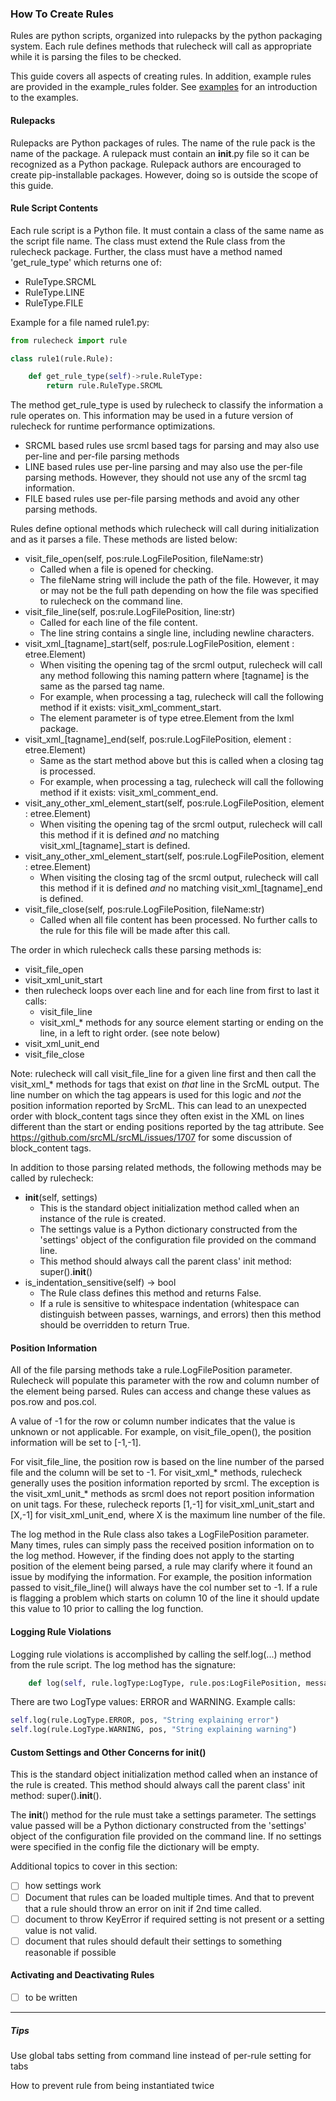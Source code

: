 ### How To Create Rules

Rules are python scripts, organized into rulepacks by the python packaging system. Each rule defines methods that 
rulecheck will call as appropriate while it is parsing the files to be checked.

This guide covers all aspects of creating rules. In addition, example rules are provided in the example_rules
folder. See [examples](example_rules/examples.md) for an introduction to the examples.

#### Rulepacks

Rulepacks are Python packages of rules. The name of the rule pack is the name of the package. A rulepack must contain an __init__.py file so it can be recognized as a Python package. Rulepack authors are encouraged to create pip-installable packages. However, doing so is outside the scope of this guide.

#### Rule Script Contents

Each rule script is a Python file. It must contain a class of the same name as the script file name.
The class must extend the Rule class from the rulecheck package.
Further, the class must have a method named 'get_rule_type' which returns one of:

* RuleType.SRCML
* RuleType.LINE
* RuleType.FILE

Example for a file named rule1.py:

```Python
from rulecheck import rule

class rule1(rule.Rule):

    def get_rule_type(self)->rule.RuleType:
        return rule.RuleType.SRCML
```

The method get_rule_type is used by rulecheck to classify the information a rule operates on.
This information may be used in a future version of rulecheck for runtime performance optimizations.

- SRCML based rules use srcml based tags for parsing and may also use per-line and per-file parsing methods
- LINE based rules use per-line parsing and may also use the per-file parsing methods. However, they should not use any of the srcml tag information.
- FILE based rules use per-file parsing methods and avoid any other parsing methods.

Rules define optional methods which rulecheck will call during initialization and as it parses a file. These methods are listed below:

* visit_file_open(self, pos:rule.LogFilePosition, fileName:str)
   * Called when a file is opened for checking.
   * The fileName string will include the path of the file. However, it may or may not be the full path depending on how the file was specified to rulecheck on the command line.
* visit_file_line(self, pos:rule.LogFilePosition, line:str)
   * Called for each line of the file content. 
   * The line string contains a single line, including newline characters.
* visit_xml_[tagname]_start(self, pos:rule.LogFilePosition, element : etree.Element)
   * When visiting the opening tag of the srcml output, rulecheck will call any method following this naming pattern where [tagname] is the same as the parsed tag name.
   * For example, when processing a <comment> tag, rulecheck will call the following method if it exists: visit_xml_comment_start.
   * The element parameter is of type etree.Element from the lxml package.
* visit_xml_[tagname]_end(self, pos:rule.LogFilePosition, element : etree.Element)
   * Same as the start method above but this is called when a closing tag is processed.
   * For example, when processing a </comment> tag, rulecheck will call the following method if it exists: visit_xml_comment_end.
* visit_any_other_xml_element_start(self, pos:rule.LogFilePosition, element : etree.Element)
   * When visiting the opening tag of the srcml output, rulecheck will call this method if it is defined _and_ no matching visit_xml_[tagname]_start is defined.
* visit_any_other_xml_element_start(self, pos:rule.LogFilePosition, element : etree.Element)
   * When visiting the closing tag of the srcml output, rulecheck will call this method if it is defined _and_ no matching visit_xml_[tagname]_end is defined.
* visit_file_close(self, pos:rule.LogFilePosition, fileName:str)
   * Called when all file content has been processed. No further calls to the rule for this file will be made after this call.

The order in which rulecheck calls these parsing methods is: 
* visit_file_open
* visit_xml_unit_start
* then rulecheck loops over each line and for each line from first to last it calls:
   * visit_file_line
   * visit_xml_* methods for any source element starting or ending on the line, in a left to right order. (see note below)
* visit_xml_unit_end
* visit_file_close

Note: rulecheck will call visit_file_line for a given line first and then call the visit_xml_* methods for tags that
exist on _that_ line in the SrcML output. The line number on which the tag appears is used for this logic and _not_ the 
position information reported by SrcML. This can lead to an unexpected order with block_content tags since they often
exist in the XML on lines different than the start or ending positions reported by the tag attribute. See 
https://github.com/srcML/srcML/issues/1707 for some discussion of block_content tags.

In addition to those parsing related methods, the following methods may be called by rulecheck:

* __init__(self, settings)
   * This is the standard object initialization method called when an instance of the rule is created.
   * The settings value is a Python dictionary constructed from the 'settings' object of the configuration file provided on the command line.
   * This method should always call the parent class' init method: super().__init__()
* is_indentation_sensitive(self) -> bool
   * The Rule class defines this method and returns False.
   * If a rule is sensitive to whitespace indentation (whitespace can distinguish between passes, warnings, and errors) then this method should be overridden to return True. 

#### Position Information

All of the file parsing methods take a rule.LogFilePosition parameter. Rulecheck will
populate this parameter with the row and column number of the element being parsed. 
Rules can access and change these values as pos.row and pos.col. 

A value of -1 for the row or column number indicates that the value is unknown or not applicable.
For example, on visit_file_open(), the position information will be set to [-1,-1].

For visit_file_line, the position row is based on the line number of the parsed file and the column will be set to -1.
For visit_xml_* methods, rulecheck generally uses the position information reported by srcml. The exception is the
visit_xml_unit_* methods as srcml does not report position information on unit tags. For these, rulecheck reports [1,-1]
for visit_xml_unit_start and [X,-1] for visit_xml_unit_end, where X is the maximum line number of the file.

The log method in the Rule class also takes a LogFilePosition parameter. Many times,
rules can simply pass the received position information on to the log method. However, 
if the finding does not apply to the starting position of the element being parsed, a rule
may clarify where it found an issue by modifying the information. For example, the position
information passed to visit_file_line() will always have the col number set to -1. If a rule
is flagging a problem which starts on column 10 of the line it should update this value to 10
prior to calling the log function.

#### Logging Rule Violations

Logging rule violations is accomplished by calling the self.log(...) method from the rule script.
The log method has the signature:

```Python
    def log(self, rule.logType:LogType, rule.pos:LogFilePosition, message:str):
```

There are two LogType values: ERROR and WARNING. Example calls:

```Python
self.log(rule.LogType.ERROR, pos, "String explaining error")
self.log(rule.LogType.WARNING, pos, "String explaining warning")

```

#### Custom Settings and Other Concerns for __init__()

This is the standard object initialization method called when an instance of the rule 
is created. This method should always call the parent class' init method: super().__init__().
   
The __init__() method for the rule must take a settings parameter. 
The settings value passed will be a Python dictionary constructed from the 'settings' object 
of the configuration file provided on the command line. If no settings were specified in the 
config file the dictionary will be empty.
    
Additional topics to cover in this section:
- [ ] how settings work
- [ ] Document that rules can be loaded multiple times. And that to prevent that a rule should throw an error on init if 2nd time called.
- [ ] document to throw KeyError if required setting is not present or a setting value is not valid.
- [ ] document that rules should default their settings to something reasonable if possible

#### Activating and Deactivating Rules

- [ ] to be written

___
##### Tips
Use global tabs setting from command line instead of per-rule setting for tabs

How to prevent rule from being instantiated twice
